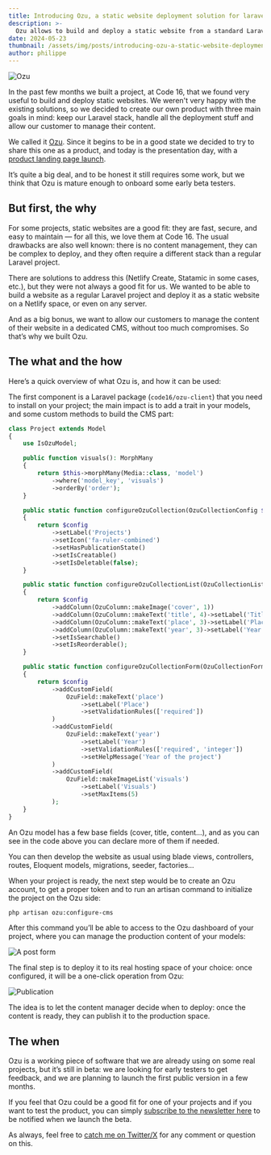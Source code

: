 ```yaml
---
title: Introducing Ozu, a static website deployment solution for laravel projects.
description: >-
  Ozu allows to build and deploy a static website from a standard Laravel codebase, providing the CMS section and more.
date: 2024-05-23
thumbnail: /assets/img/posts/introducing-ozu-a-static-website-deployment-solution-for-laravel-projects/thumbnail.jpg
author: philippe
---
```


![Ozu](/assets/img/posts/introducing-ozu-a-static-website-deployment-solution-for-laravel-projects/ozu.jpg)

In the past few months we built a project, at Code 16, that we found very useful to build and deploy static websites. We weren't very happy with the existing solutions, so we decided to create our own product with three main goals in mind: keep our Laravel stack, handle all the deployment stuff and allow our customer to manage their content. 

We called it [Ozu](https://ozu.code16.fr). Since it begins to be in a good state we decided to try to share this one as a product, and today is the presentation day, with a [product landing page launch](https://ozu.code16.fr). 

It’s quite a big deal, and to be honest it still requires some work, but we think that Ozu is mature enough to onboard some early beta testers.

## But first, the why

For some projects, static websites are a good fit: they are fast, secure, and easy to maintain — for all this, we love them at Code 16. The usual drawbacks are also well known: there is no content management, they can be complex to deploy, and they often require a different stack than a regular Laravel project. 

There are solutions to address this (Netlify Create, Statamic in some cases, etc.), but they were not always a good fit for us. We wanted to be able to build a website as a regular Laravel project and deploy it as a static website on a Netlify space, or even on any server.

And as a big bonus, we want to allow our customers to manage the content of their website in a dedicated CMS, without too much compromises. So that’s why we built Ozu.

## The what and the how

Here’s a quick overview of what Ozu is, and how it can be used:

The first component is a Laravel package (`code16/ozu-client`) that you need to install on your project; the main impact is to add a trait in your models, and some custom methods to build the CMS part:

```php
class Project extends Model
{
    use IsOzuModel;

    public function visuals(): MorphMany
    {
        return $this->morphMany(Media::class, 'model')
            ->where('model_key', 'visuals')
            ->orderBy('order');
    }

    public static function configureOzuCollection(OzuCollectionConfig $config): OzuCollectionConfig
    {
        return $config
            ->setLabel('Projects')
            ->setIcon('fa-ruler-combined')
            ->setHasPublicationState()
            ->setIsCreatable()
            ->setIsDeletable(false);
    }

    public static function configureOzuCollectionList(OzuCollectionListConfig $config): OzuCollectionListConfig
    {
        return $config
            ->addColumn(OzuColumn::makeImage('cover', 1))
            ->addColumn(OzuColumn::makeText('title', 4)->setLabel('Title'))
            ->addColumn(OzuColumn::makeText('place', 3)->setLabel('Place'))
            ->addColumn(OzuColumn::makeText('year', 3)->setLabel('Year'))
            ->setIsSearchable()
            ->setIsReorderable();
    }

    public static function configureOzuCollectionForm(OzuCollectionFormConfig $config): OzuCollectionFormConfig
    {
        return $config
            ->addCustomField(
                OzuField::makeText('place')
                    ->setLabel('Place')
                    ->setValidationRules(['required'])
            )
            ->addCustomField(
                OzuField::makeText('year')
                    ->setLabel('Year')
                    ->setValidationRules(['required', 'integer'])
                    ->setHelpMessage('Year of the project')
            )
            ->addCustomField(
                OzuField::makeImageList('visuals')
                    ->setLabel('Visuals')
                    ->setMaxItems(5)
            );
    }
}
```

An Ozu model has a few base fields (cover, title, content...), and as you can see in the code above you can declare more of them if needed.

You can then develop the website as usual using blade views, controllers, routes, Eloquent models, migrations, seeder, factories...

When your project is ready, the next step would be to create an Ozu account, to get a proper token and to run an artisan command to initialize the project on the Ozu side:

```bash
php artisan ozu:configure-cms
```

After this command you’ll be able to access to the Ozu dashboard of your project, where you can manage the production content of your models:

![A post form](/assets/img/posts/introducing-ozu-a-static-website-deployment-solution-for-laravel-projects/sharp.jpg)

The final step is to deploy it to its real hosting space of your choice: once configured, it will be a one-click operation from Ozu:

![Publication](/assets/img/posts/introducing-ozu-a-static-website-deployment-solution-for-laravel-projects/deploy.jpg)

The idea is to let the content manager decide when to deploy: once the content is ready, they can publish it to the production space.

## The when

Ozu is a working piece of software that we are already using on some real projects, but it’s still in beta: we are looking for early testers to get feedback, and we are planning to launch the first public version in a few months.

If you feel that Ozu could be a good fit for one of your projects and if you want to test the product, you can simply [subscribe to the newsletter here](https://ozu.code16.fr) to be notified when we launch the beta.

As always, feel free to [catch me on Twitter/X](https://x.com/dvlpp) for any comment or question on this.
